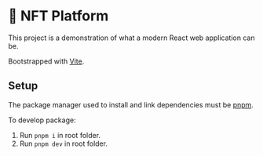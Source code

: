 # 💎 NFT Platform

This project is a demonstration of what a modern React web application can be.

Bootstrapped with [Vite](https://github.com/vitejs/vite.git).

## Setup
The package manager used to install and link dependencies must be [pnpm](https://pnpm.io).

To develop package:
1. Run `pnpm i` in root folder.
2. Run `pnpm dev` in root folder.
